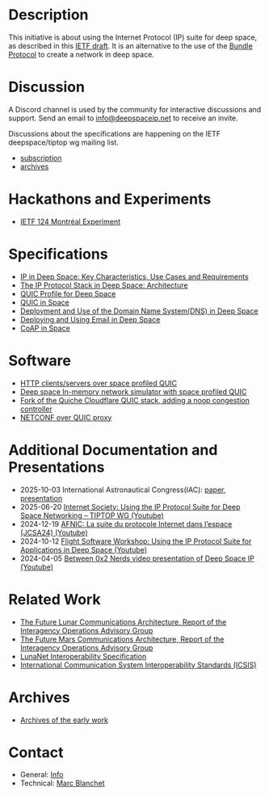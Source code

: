 # Description

This initiative is about using the Internet Protocol (IP) suite for deep space, as described in this [IETF draft](https://datatracker.ietf.org/doc/draft-many-tiptop-ip-architecture/).  It is an alternative to the use of the [Bundle Protocol](https://datatracker.ietf.org/doc/rfc9171/) to create a network in deep space.

# Discussion

A Discord channel is used by the community for interactive discussions and support. Send an email to [info@deepspaceip.net](mailto:info@deepspaceip.net) to receive an invite.

Discussions about the specifications are happening on the IETF deepspace/tiptop wg mailing list.

 - [subscription](https://www.ietf.org/mailman/listinfo/deepspace)
 - [archives](https://mailarchive.ietf.org/arch/browse/deepspace/)

# Hackathons and Experiments
- [IETF 124 Montréal Experiment](meetings/ietf124/README.md)


# Specifications
- [IP in Deep Space: Key Characteristics, Use Cases and Requirements](https://datatracker.ietf.org/doc/draft-ietf-tiptop-usecase/)
- [The IP Protocol Stack in Deep Space: Architecture](https://datatracker.ietf.org/doc/draft-many-tiptop-ip-architecture/)
- [QUIC Profile for Deep Space](https://datatracker.ietf.org/doc/draft-many-tiptop-quic-profile/)
- [QUIC in Space](https://datatracker.ietf.org/doc/draft-huitema-quic-in-space/)
- [Deployment and Use of the Domain Name System(DNS) in Deep Space](https://datatracker.ietf.org/doc/draft-many-tiptop-dns)
- [Deploying and Using Email in Deep Space](https://datatracker.ietf.org/doc/draft-many-tiptop-email)
- [CoAP in Space](https://datatracker.ietf.org/doc/draft-gomez-tiptop-coap/)

# Software 
- [HTTP clients/servers over space profiled QUIC](https://github.com/deepspaceip/dipt-http)
- [Deep space In-memory network simulator with space profiled QUIC](https://github.com/deepspaceip/dipt-quic-workbench)
- [Fork of the Quiche Cloudflare QUIC stack, adding a noop congestion controller](https://github.com/deepspaceip/deepspace-quiche) 
- [NETCONF over QUIC proxy](https://github.com/deepspaceip/dipt-netconf-over-quic-proxy)

# Additional Documentation and Presentations

- 2025-10-03 International Astronautical Congress(IAC): [paper](papers/deepspace-ip-iac-sydney-20251003-paper.pdf), [presentation](papers/deepspace-ip-iac-sydney-20251003-presentation.pdf)
- 2025-06-20 [Internet Society: Using the IP Protocol Suite for Deep Space Networking – TIPTOP WG (Youtube)](https://www.youtube.com/watch?v=5xNULP2Dq4c)
- 2024-12-19 [AFNIC: La suite du protocole Internet dans l’espace (JCSA24) (Youtube)](https://www.youtube.com/watch?v=O2dIowVrIhI&t=3s)
- 2024-10-12 [Flight Software Workshop: Using the IP Protocol Suite for Applications in Deep Space (Youtube)](https://www.youtube.com/watch?v=GC3NZh0GkKQ)
- 2024-04-05 [Between 0x2 Nerds video presentation of Deep Space IP (Youtube)](https://www.youtube.com/watch?v=nIWgNkd2DPo)

# Related Work
- [The Future Lunar Communications Architecture, Report of the Interagency Operations Advisory Group](https://www.ioag.org/Public%20Documents/Lunar%20communications%20architecture%20study%20report%20FINAL%20v1.3.pdf)
- [The Future Mars Communications Architecture, Report of the Interagency Operations Advisory Group](https://www.ioag.org/Public%20Documents/MBC%20architecture%20report%20final%20version%20PDF.pdf)
- [LunaNet Interoperability Specification](https://www.nasa.gov/directorates/somd/space-communications-navigation-program/lunanet-interoperability-specification/#:~:text=The%20purpose%20of%20the%20LunaNet,on%20and%20around%20the%20Moon)
- [International Communication System Interoperability Standards (ICSIS)](https://internationaldeepspacestandards.com/wp-content/uploads/2024/02/communication_reva_final_9-2020.pdf)

# Archives
- [Archives of the early work](archive.md)

# Contact
- General: [Info](mailto:info@deepspaceip.net)
- Technical: [Marc Blanchet](mailto:marc.blanchet@viagenie.ca)
